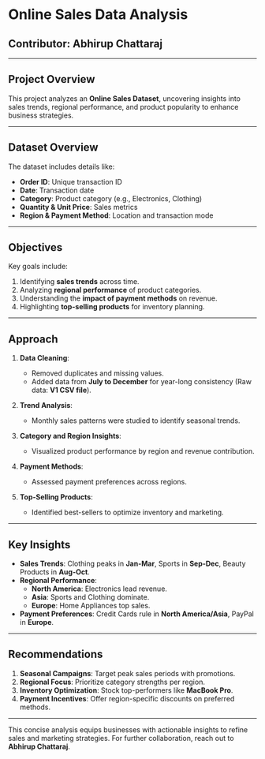 # Online Sales Data Analysis

## Contributor: Abhirup Chattaraj

---

## Project Overview

This project analyzes an **Online Sales Dataset**, uncovering insights into sales trends, regional performance, and product popularity to enhance business strategies.

---

## Dataset Overview

The dataset includes details like:

- **Order ID**: Unique transaction ID  
- **Date**: Transaction date  
- **Category**: Product category (e.g., Electronics, Clothing)  
- **Quantity & Unit Price**: Sales metrics  
- **Region & Payment Method**: Location and transaction mode  

---

## Objectives

Key goals include:

1. Identifying **sales trends** across time.
2. Analyzing **regional performance** of product categories.
3. Understanding the **impact of payment methods** on revenue.
4. Highlighting **top-selling products** for inventory planning.

---

## Approach

1. **Data Cleaning**:
   - Removed duplicates and missing values.
   - Added data from **July to December** for year-long consistency (Raw data: **V1 CSV file**).
   
2. **Trend Analysis**:
   - Monthly sales patterns were studied to identify seasonal trends.

3. **Category and Region Insights**:
   - Visualized product performance by region and revenue contribution.

4. **Payment Methods**:
   - Assessed payment preferences across regions.

5. **Top-Selling Products**:
   - Identified best-sellers to optimize inventory and marketing.

---

## Key Insights

- **Sales Trends**: Clothing peaks in **Jan-Mar**, Sports in **Sep-Dec**, Beauty Products in **Aug-Oct**.
- **Regional Performance**:  
  - **North America**: Electronics lead revenue.  
  - **Asia**: Sports and Clothing dominate.  
  - **Europe**: Home Appliances top sales.  
- **Payment Preferences**: Credit Cards rule in **North America/Asia**, PayPal in **Europe**.

---

## Recommendations

1. **Seasonal Campaigns**: Target peak sales periods with promotions.  
2. **Regional Focus**: Prioritize category strengths per region.  
3. **Inventory Optimization**: Stock top-performers like **MacBook Pro**.  
4. **Payment Incentives**: Offer region-specific discounts on preferred methods.

---

This concise analysis equips businesses with actionable insights to refine sales and marketing strategies. For further collaboration, reach out to **Abhirup Chattaraj**.

